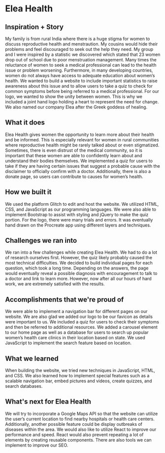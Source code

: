 # Elea Health

## Inspiration + Story
My family is from rural India where there is a huge stigma for women to discuss reproductive health and menstraution. My cousins would hide their problems and feel discouraged to seek out the help they need. My group and I were inspired by a statistic we discovered which stated that 23 women drop out of school due to poor menstruation management. Many times the reluctance of women to seek a medical professional can lead to the health issue or problem worsening. Furthermore, in many developing countries, women do not always have access to adequate education about women’s health. We wanted to build a website to include important statistics to raise awareness about this issue and to allow users to take a quiz to check for common symptoms before being referred to a medical professional. For our logo, we wanted to show the unity between women. This is why we included a joint hand logo holding a heart to represent the need for change. We also named our company Elea after the Greek goddess of healing.

## What it does
Elea Health gives women the opportunity to learn more about their health and be informed. This is especially relevant for women in rural communities where reproductive health might be rarely talked about or even stigmatized. Sometimes, there is even distrust of the medical community, so it is important that these women are able to confidently learn about and understand their bodies themselves. We implemented a quiz for users to take if they are having certain issues that suggest a probable cause with the disclaimer to officially confirm with a doctor. Additionally, there is also a donate page, so users can contribute to causes for women’s health.

## How we built it
We used the platform Glitch to edit and host the website. We utilized HTML, CSS, and JavaScript as our programming languages. We were also able to implement Bootstrap to assist with styling and jQuery to make the quiz portion. For the logo, there were many trials and errors. It was eventually hand drawn on the Procreate app using different layers and techniques. 

## Challenges we ran into
We ran into a few challenges while creating Elea Health. We had to do a lot of research ourselves first. However, the quiz likely probably caused the most technical difficulties. We decided to build individual pages for each question, which took a long time. Depending on the answers, the page would eventually reveal a possible diagnosis with encouragement to talk to a doctor and link to learn more. However, now after all our hours of hard work, we are extremely satisfied with the results.

## Accomplishments that we're proud of
We were able to implement a navigation bar for different pages on our website. We are also glad we added our logo to be our favicon as details were important to us. We included a quiz for users to check their symptoms and then be referred to additional resources. We added a carousel element to our home page as well as a database for users to search up popular women’s health care clinics in their location based on state. We used JavaScript to implement the search feature based on location.

## What we learned
When building the website, we tried new techniques in JavaScript, HTML, and CSS. We also learned how to implement special features such as a scalable navigation bar, embed pictures and videos, create quizzes, and search databases. 

## What's next for Elea Health
We will try to incorporate a Google Maps API so that the website can utilize the user’s current location to find nearby hospitals or health care centers. Additionally, another possible feature could be display outbreaks of diseases within the area. We would also like to utilize React to improve our performance and speed. React would also prevent repeating a lot of elements by creating reusable components. There are also tools we can implement to improve our SEO.
